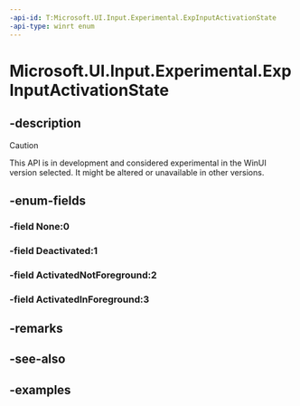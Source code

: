 ```yaml
---
-api-id: T:Microsoft.UI.Input.Experimental.ExpInputActivationState
-api-type: winrt enum
---
```


# Microsoft.UI.Input.Experimental.ExpInputActivationState

<!--
public enum ExpInputActivationState
-->

## -description

> [!CAUTION]
> This API is in development and considered experimental in the WinUI version selected. It might be altered or unavailable in other versions.

## -enum-fields

### -field None:0

### -field Deactivated:1

### -field ActivatedNotForeground:2

### -field ActivatedInForeground:3

## -remarks

## -see-also

## -examples
